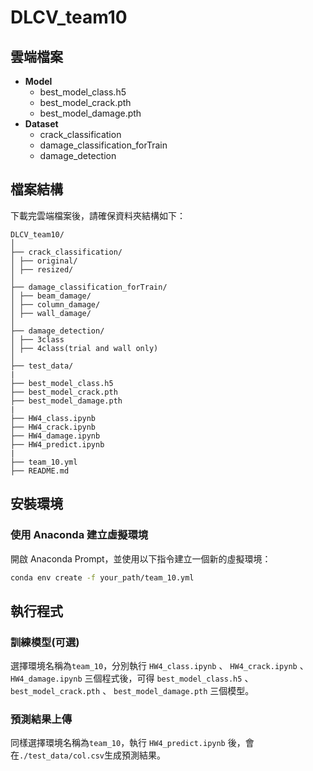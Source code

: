 # DLCV_team10

## 雲端檔案

- **Model**
    - best_model_class.h5
    - best_model_crack.pth
    - best_model_damage.pth
- **Dataset**
    - crack_classification
    - damage_classification_forTrain
    - damage_detection

## 檔案結構

下載完雲端檔案後，請確保資料夾結構如下：
```
DLCV_team10/
│
├── crack_classification/
│ ├── original/
│ ├── resized/
│
├── damage_classification_forTrain/
│ ├── beam_damage/
│ ├── column_damage/
│ ├── wall_damage/
│
├── damage_detection/
│ ├── 3class
│ ├── 4class(trial and wall only)
│
├── test_data/
|
├── best_model_class.h5
├── best_model_crack.pth
├── best_model_damage.pth
|
├── HW4_class.ipynb
├── HW4_crack.ipynb
├── HW4_damage.ipynb
├── HW4_predict.ipynb
|
├── team_10.yml
├── README.md
```

## 安裝環境

### 使用 Anaconda 建立虛擬環境

開啟 Anaconda Prompt，並使用以下指令建立一個新的虛擬環境：

```bash
conda env create -f your_path/team_10.yml
```

## 執行程式
### 訓練模型(可選)
選擇環境名稱為`team_10`，分別執行 `HW4_class.ipynb` 、 `HW4_crack.ipynb` 、 `HW4_damage.ipynb` 三個程式後，可得 `best_model_class.h5` 、 `best_model_crack.pth` 、 `best_model_damage.pth` 三個模型。

### 預測結果上傳
同樣選擇環境名稱為`team_10`，執行 `HW4_predict.ipynb` 後，會在`./test_data/col.csv`生成預測結果。

